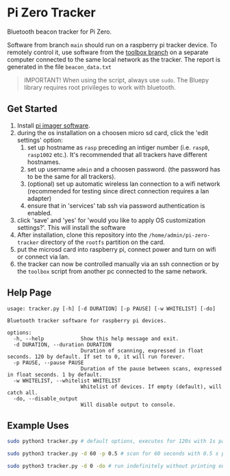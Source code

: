 # Pi Zero Tracker

Bluetooth beacon tracker for Pi Zero.

Software from branch `main` should run on a raspberry pi tracker device. To remotely control it, use software from the [toolbox branch](https://github.com/mat-kubiak/pi-zero-tracker/tree/toolbox) on a separate computer connected to the same local network as the tracker. The report is generated in the file `beacon_data.txt`

> IMPORTANT! When using the script, always use `sudo`. The Bluepy library requires root privileges to work with bluetooth. 

## Get Started

1. Install [pi imager software](https://www.raspberrypi.com/software/).
2. during the os installation on a choosen micro sd card, click the 'edit settings' option:
   1. set up hostname as `rasp` preceding an intiger number (i.e. `rasp0`, `rasp1002` etc.). It's recommended that all trackers have different hostnames.
   2. set up username `admin` and a choosen password. (the password has to be the same for all trackers).
   3. (optional) set up automatic wireless lan connection to a wifi network (recommended for testing since direct connection requires a lan adapter)
   4. ensure that in 'services' tab ssh via password authentication is enabled.
3. click 'save' and 'yes' for 'would you like to apply OS customization settings?'. This will install the software
4. After installation, clone this repository into the `/home/admin/pi-zero-tracker` directory of the `rootfs` partition on the card.
5. put the microsd card into raspberry pi, connect power and turn on wifi or connect via lan. 
6. the tracker can now be controlled manually via an ssh connection or by the `toolbox` script from another pc connected to the same network.

## Help Page

```
usage: tracker.py [-h] [-d DURATION] [-p PAUSE] [-w WHITELIST] [-do]

Bluetooth tracker software for raspberry pi devices.

options:
  -h, --help            Show this help message and exit.
  -d DURATION, --duration DURATION
                        Duration of scanning, expressed in float seconds. 120 by default. If set to 0, it will run forever.
  -p PAUSE, --pause PAUSE
                        Duration of the pause between scans, expressed in float seconds. 1 by default.
  -w WHITELIST, --whitelist WHITELIST
                        Whitelist of devices. If empty (default), will catch all.
  -do, --disable_output
                        Will disable output to console.
```

## Example Uses

``` bash
sudo python3 tracker.py # default options, executes for 120s with 1s pause.

sudo python3 tracker.py -d 60 -p 0.5 # scan for 60 seconds with 0.5 s pause between scans.

sudo python3 tracker.py -d 0 -do # run indefinitely without printing output.
```
